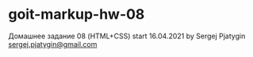 ﻿# goit-markup-hw-08

Домашнее задание 08 (HTML+CSS)
start 16.04.2021
by Sergej Pjatygin
sergej.pjatygin@gmail.com
